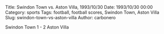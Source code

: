 Title: Swindon Town vs. Aston Villa, 1993/10/30
Date: 1993/10/30 00:00
Category: sports
Tags: football, football scores, Swindon Town, Aston Villa
Slug: swindon-town-vs-aston-villa
Author: carbonero


Swindon Town 1 - 2 Aston Villa
